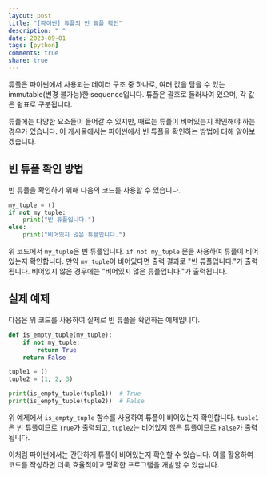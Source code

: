 ```yaml
---
layout: post
title: "[파이썬] 튜플의 빈 튜플 확인"
description: " "
date: 2023-09-01
tags: [python]
comments: true
share: true
---
```


튜플은 파이썬에서 사용되는 데이터 구조 중 하나로, 여러 값을 담을 수 있는 immutable(변경 불가능)한 sequence입니다. 튜플은 괄호로 둘러싸여 있으며, 각 값은 쉼표로 구분됩니다.

튜플에는 다양한 요소들이 들어갈 수 있지만, 때로는 튜플이 비어있는지 확인해야 하는 경우가 있습니다. 이 게시물에서는 파이썬에서 빈 튜플을 확인하는 방법에 대해 알아보겠습니다.

## 빈 튜플 확인 방법

빈 튜플을 확인하기 위해 다음의 코드를 사용할 수 있습니다.

```python
my_tuple = ()
if not my_tuple:
    print("빈 튜플입니다.")
else:
    print("비어있지 않은 튜플입니다.")
```

위 코드에서 `my_tuple`은 빈 튜플입니다. `if not my_tuple` 문을 사용하여 튜플이 비어있는지 확인합니다. 만약 `my_tuple`이 비어있다면 출력 결과로 "빈 튜플입니다."가 출력됩니다. 비어있지 않은 경우에는 "비어있지 않은 튜플입니다."가 출력됩니다.

## 실제 예제

다음은 위 코드를 사용하여 실제로 빈 튜플을 확인하는 예제입니다.

```python
def is_empty_tuple(my_tuple):
    if not my_tuple:
        return True
    return False

tuple1 = ()
tuple2 = (1, 2, 3)

print(is_empty_tuple(tuple1))  # True
print(is_empty_tuple(tuple2))  # False
```

위 예제에서 `is_empty_tuple` 함수를 사용하여 튜플이 비어있는지 확인합니다. `tuple1`은 빈 튜플이므로 `True`가 출력되고, `tuple2`는 비어있지 않은 튜플이므로 `False`가 출력됩니다.

이처럼 파이썬에서는 간단하게 튜플이 비어있는지 확인할 수 있습니다. 이를 활용하여 코드를 작성하면 더욱 효율적이고 명확한 프로그램을 개발할 수 있습니다.
